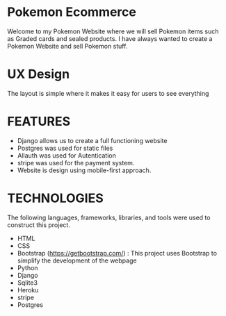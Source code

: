 Pokemon Ecommerce
========
Welcome to my Pokemon Website where we will sell Pokemon items such as Graded cards and sealed products. 
I have always wanted to create a Pokemon Website and sell Pokemon stuff.

UX Design
========
The layout is simple where it makes it easy for users to see everything


FEATURES 
========
* Django allows us to create a full functioning website 
* Postgres was used for static files 
* Allauth was used for Autentication 
* stripe was used for the payment system. 
* Website is design using mobile-first approach.



TECHNOLOGIES 
=============
The following languages, frameworks, libraries, and tools were used to construct this project. 
* HTML
* CSS
* Bootstrap (https://getbootstrap.com/) : This project uses Bootstrap to simplify the development of the webpage
* Python 
* Django
* Sqlite3
* Heroku
* stripe 
* Postgres 
